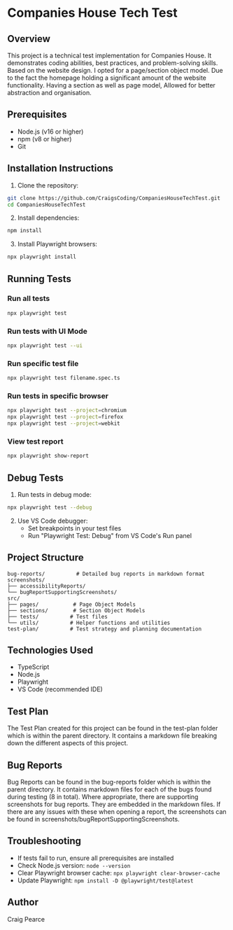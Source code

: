 # Companies House Tech Test

## Overview
This project is a technical test implementation for Companies House. It demonstrates coding abilities, best practices, and problem-solving skills. Based on the website design. I opted for a page/section object model. Due to the fact the homepage holding a significant amount of the website functionality. Having a section as well as page model, Allowed for better abstraction and organisation. 

## Prerequisites
- Node.js (v16 or higher)
- npm (v8 or higher)
- Git

## Installation Instructions
1. Clone the repository:
```bash
git clone https://github.com/CraigsCoding/CompaniesHouseTechTest.git
cd CompaniesHouseTechTest
```

2. Install dependencies:
```bash
npm install
```

3. Install Playwright browsers:
```bash
npx playwright install
```

## Running Tests
### Run all tests
```bash
npx playwright test
```

### Run tests with UI Mode
```bash
npx playwright test --ui
```

### Run specific test file
```bash
npx playwright test filename.spec.ts
```

### Run tests in specific browser
```bash
npx playwright test --project=chromium
npx playwright test --project=firefox
npx playwright test --project=webkit
```

### View test report
```bash
npx playwright show-report
```

## Debug Tests
1. Run tests in debug mode:
```bash
npx playwright test --debug
```

2. Use VS Code debugger:
   - Set breakpoints in your test files
   - Run "Playwright Test: Debug" from VS Code's Run panel

## Project Structure
```
bug-reports/          # Detailed bug reports in markdown format
screenshots/
├── accessibilityReports/
└── bugReportSupportingScreenshots/
src/
├── pages/           # Page Object Models
├── sections/        # Section Object Models
├── tests/          # Test files
└── utils/          # Helper functions and utilities
test-plan/          # Test strategy and planning documentation
```

## Technologies Used
- TypeScript
- Node.js
- Playwright
- VS Code (recommended IDE)

## Test Plan
The Test Plan created for this project can be found in the test-plan folder which is within the parent directory. It contains a markdown file breaking down the different aspects of this project. 

## Bug Reports
Bug Reports can be found in the bug-reports folder which is within the parent directory. It contains markdown files for each of the bugs found during testing (8 in total). Where appropriate, there are supporting screenshots for bug reports. They are embedded in the markdown files. If there are any issues with these when opening a report, the screenshots can be found in screenshots/bugReportSupportingScreenshots.

## Troubleshooting
- If tests fail to run, ensure all prerequisites are installed
- Check Node.js version: `node --version`
- Clear Playwright browser cache: `npx playwright clear-browser-cache`
- Update Playwright: `npm install -D @playwright/test@latest`

## Author
Craig Pearce
